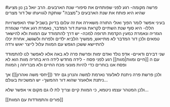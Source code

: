 #פרשה 
מקומה- רגע לפני שפותחים את סיפורי שנת הארבעים.
הרב יואל בן נון מציע שהיא היא פותח  את שנת הארבעים כ"מצבה" שותקת לגוויעתו של דור מצרים

בעיני אפשר לומר הפוך
ואולי התורה משאירה את זה עלום בדיוק בשביל שתי האפשרויות הללו-
היא סוף שנת השתיים לקראת גוויעת דור המדבר, נאמרת רגע אחרי שנגזרת הגזריה
ונאמרת כמעין הקדמת תרופה למכה- יש דרך להתמודד עם המוות ולא להישאר טמאים
ולכן דור המדבר לא מתייאש, ממשיך הלביא ילדים ולפרוח ולשגשג, אחרת יכלו להתיישא
ששכן הגפש עם המוות עלול לייצר יאוש ורדה

שני דבירם ודאיים- אדפ נולד ואדם ימות
ופרשת פרה לא באה אלא לאפשר לנו להתמודד עם ה [[חיים ומוות|מוות]] רגע לפני פסח - לידה מחדש
לידה היא בחריה מוות הוא לא
ופסח אנו בוחרים
כדי להיות מונעי מכח החיים ולא מבריחה ן המוות

ולכן פרשת פרה ניתנת לאלעזר  נארמת למשה והנרון גם יחד ([[יחסי משה ואהרון]])
אך ניתנת אלאעזר שהוא דור ההמשך- יש המשכיות בעולם...

ולכן המטהר עצמו ניטמא, כי המוות קיים וצריך לת לו גם מקום אי אפשר שלא...


[[פורים והתמודדות עם המוות]]
